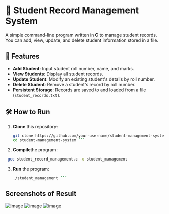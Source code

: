 # 📝 Student Record Management System

A simple command-line program written in **C** to manage student records. You can add, view, update, and delete student information stored in a file.

## 🎯 Features

- **Add Student**: Input student roll number, name, and marks.
- **View Students**: Display all student records.
- **Update Student**: Modify an existing student's details by roll number.
- **Delete Student**: Remove a student's record by roll number.
- **Persistent Storage**: Records are saved to and loaded from a file (`student_records.txt`).

## 🛠️ How to Run

1. **Clone** this repository:
   ```bash
   git clone https://github.com/your-username/student-management-system.git
   cd student-management-system ```
2. **Compile**the program:
  ```bash
   gcc student_record_management.c -o student_management
 ```
3. **Run** the program:
    ```bash
    ./student_management ```

## Screenshots of Result
![image](https://github.com/user-attachments/assets/19ef51fb-337a-4e53-ae60-4888a34ba931)
![image](https://github.com/user-attachments/assets/826efb56-40f3-45a1-9241-1a0414a3c973)
![image](https://github.com/user-attachments/assets/52eb41eb-79eb-4e9a-8558-af9ea1990aff)


